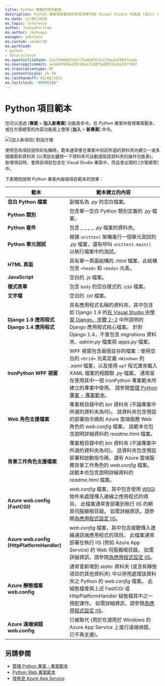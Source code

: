 ```yaml
---
title: Python 專案的項目範本
description: Python 專案項目範本的參考清單可在 Visual Studio 中透過 [加入] > [新項目] 對話方塊取得。
ms.date: 12/06/2018
ms.topic: reference
author: JoshuaPartlow
ms.author: joshuapa
manager: jmartens
ms.custom: seodec18
ms.workload:
- python
- data-science
ms.openlocfilehash: 23a79d0842592ff3ad68f63c2739a2af9847aaeb
ms.sourcegitcommit: ae6d47b09a439cd0e13180f5e89510e3e347fd47
ms.translationtype: MT
ms.contentlocale: zh-TW
ms.lasthandoff: 02/08/2021
ms.locfileid: "99945158"
---
```

# <a name="python-item-templates"></a>Python 項目範本

您可以透過 [**專案**  >  **加入新專案**] 功能表命令，在 Python 專案中取得專案範本，或在方案總管的內容功能表上使用 [**加入**  >  **新專案**] 命令。 

![[加入新項目] 對話方塊](media/project-item-templates.png)

使用您為項目提供的名稱時，範本通常會在專案中目前所選的資料夾內建立一或多個檔案和資料夾 (以滑鼠右鍵按一下資料夾可自動選取該資料夾的操作功能表)。 新增項目時，會將該項目包含在 Visual Studio 專案中，而且會出現的 [方案總管] 中。

下表簡短說明 Python 專案內每個項目範本的效果：

| 範本 | 範本建立的內容 |
| --- | --- |
| **空白 Python 檔案** | 副檔名為 *.py* 的空白檔案。 |
| **Python 類別** | 包含單一空白 Python 類別定義的 *.py* 檔案。 |
| **Python 套件** | 包含 *\_ \_ \_ \_ .py* 檔案的資料夾。 |
| **Python 單元測試** | 根據 `unittest` 架構進行一個單元測試的 *.py* 檔案，還有呼叫 `unittest.main()` 以執行檔案中的測試。 |
| **HTML 頁面** | 具有單一頁面結構的 *.html* 檔案，此結構包含 `<head>` 和 `<body>` 元素。 |
| **JavaScript** | 空白的 *.js* 檔案。 |
| **樣式表單** | 包含 `body` 的空白樣式的 *.css* 檔案。 |
| **文字檔** | 空白的 *.txt* 檔案。 |
| **Django 1.9 應用程式**<br/>**Django 1.4 應用程式** | 具有應用程式名稱的資料夾，其中包含如 Django 1.9 的[在 Visual Studio 中學習 Django，步驟 2-2](learn-django-in-visual-studio-step-02-create-an-app.md#step-2-1-create-an-app-with-a-default-structure) 中所說明的 Django 應用程式核心檔案。 針對 Django 1.4，不會包含 *migrations* 資料夾、*admin.py* 檔案與 *apps.py* 檔案。 |
| **IronPython WPF 視窗** | WPF 視窗包含兩個並存的檔案：使用空白的 `<Grid>` 元素定義 `<Window>` 的 *.xaml* 檔案，以及使用 `wpf` 程式庫來載入 XAML 檔案的相關聯 *.py* 檔案。 通常是在使用其中一個 IronPython 專案範本所建立的專案中使用。 請參閱[管理 Python 專案 - 專案範本](managing-python-projects-in-visual-studio.md#project-templates)。 |
| **Web 角色支援檔案** | 專案根目錄中的 *bin* 資料夾 (不論專案中所選的資料夾為何)。 該資料夾包含預設的部署指令碼和 Azure 雲端服務 Web 角色的 *web.config* 檔案。 該範本也包含說明詳細資料的 *readme.html* 檔案。 |
| **背景工作角色支援檔案** | 專案根目錄中的 *bin* 資料夾 (不論專案中所選的資料夾為何)。 該資料夾包含預設部署和啟動指令碼，還有 Azure 雲端服務背景工作角色的 *web.config* 檔案。 該範本也包含說明詳細資料的 *readme.html* 檔案。 |
| **Azure web.config (FastCGI)** | *web.config* 檔案，其中包含使用 [WSGI](https://wsgi.readthedocs.io/en/latest/) 物件來處理傳入連線之應用程式的項目。 此檔案通常會部署到執行 IIS 的網頁伺服器根目錄。 如需詳細資訊，請參閱[為應用程式設定 IIS](configure-web-apps-for-iis-windows.md)。 |
| **Azure web.config (HttpPlatformHandler)** | *web.config* 檔案，其中包含接聽傳入連線通訊端應用程式的項目。 此檔案通常部署在執行 IIS (例如 Azure App Service) 的 Web 伺服器根目錄。 如需詳細資訊，請參閱[為應用程式設定 IIS](configure-web-apps-for-iis-windows.md)。 |
| **Azure 靜態檔案 web.config** | 通常會新增到 *static* 資料夾 (或含有靜態項目的其他資料夾) 中以停用處理該資料夾之 Python 的 *web.config* 檔案。 此組態檔會與上述 FastCGI 或 HttpPlatformHandler 組態檔其中之一搭配運作。 如需詳細資訊，請參閱[為應用程式設定 IIS](configure-web-apps-for-iis-windows.md)。 |
| **Azure 遠端偵錯 web.config** | 已被取代 (用於在適用於 Windows 的 Azure App Service 上進行遠端偵錯，已不再支援)。 |

## <a name="see-also"></a>另請參閱

- [管理 Python 專案 - 專案範本](managing-python-projects-in-visual-studio.md#project-templates)
- [Python Web 專案範本](python-web-application-project-templates.md)
- [發佈至 Azure App Service](publishing-python-web-applications-to-azure-from-visual-studio.md)

